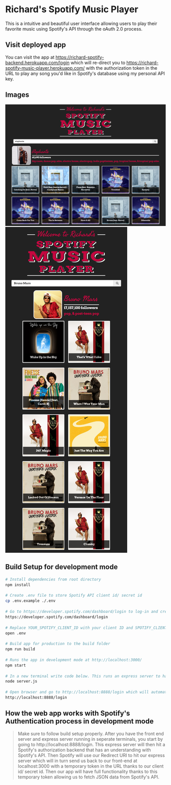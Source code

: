 # Richard's Spotify Music Player
This is a intuitive and beautiful user interface allowing users to play their favorite music using Spotify's API through the oAuth 2.0 process.

## Visit deployed app
You can visit the app at https://richard-spotify-backend.herokuapp.com/login which will re-direct you to https://richard-spotify-music-player.herokuapp.com/ with the authorization token in the URL to play any song you'd like in Spotify's database using my personal API key.

## Images
![alt text](images/fullscreen-example.png)
![alt text](images/minimized-example.png)

## Build Setup for development mode

``` bash
# Install dependencies from root directory
npm install

# Create .env file to store Spotify API client id/ secret id
cp .env.example ./.env

# Go to https://developer.spotify.com/dashboard/login to log-in and create a web app.  Open your web app and click "edit settings" and add http://localhost:8888/callback to your Redirect URIs
https://developer.spotify.com/dashboard/login

# Replace YOUR_SPOTIFY_CLIENT_ID with your client ID and SPOTIFY_CLIENT_SECRET_ID with your client secret id
open .env

# Build app for production to the build folder
npm run build

# Runs the app in development mode at http://localhost:3000/
npm start

# In a new terminal write code below. This runs an express server to handle oAuth callback to Spotify's API back to our front-end
node server.js

# Open browser and go to http://localhost:8888/login which will automatically redirect you to the front-end with the authentication token to make API calls to Spotify
http://localhost:8888/login
```

## How the web app works with Spotify's Authentication process in development mode
> Make sure to follow build setup properly.  After you have the front end server and express server running in seperate terminals, you start by going to http://localhost:8888/login.  This express server will then hit a Spotify's authorization backend that has an understanding with Spotify's API.  Then Spotify will use our Redirect URI to hit our express server which will in turn send us back to our front-end at localhost:3000 with a temporary token in the URL thanks to our client id/ secret id.  Then our app will have full functionality thanks to this temporary token allowing us to fetch JSON data from Spotify's API.

